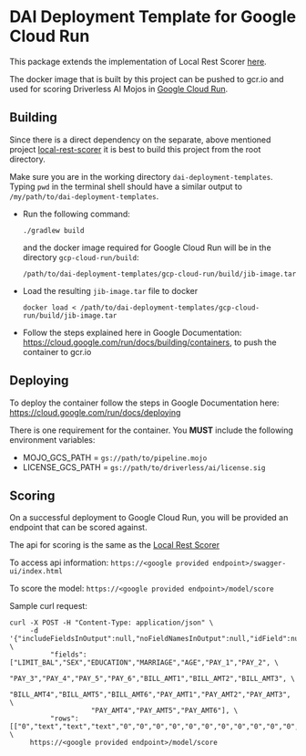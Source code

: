 # DAI Deployment Template for Google Cloud Run

This package extends the implementation of Local Rest Scorer [here](../local-rest-scorer).

The docker image that is built by this project can be pushed to gcr.io and used for scoring
Driverless AI Mojos in [Google Cloud Run](https://cloud.google.com/run). 

## Building

Since there is a direct dependency on the separate, above mentioned project [local-rest-scorer](../local-rest-scorer) 
it is best to build this project from the root directory.

Make sure you are in the working directory `dai-deployment-templates`. Typing `pwd` in the terminal
shell should have a similar output to `/my/path/to/dai-deployment-templates`.

* Run the following command: 
  ```shell script
  ./gradlew build
  ```
  and the docker image required for Google Cloud Run will be in the directory `gcp-cloud-run/build`:
  ```shell script
  /path/to/dai-deployment-templates/gcp-cloud-run/build/jib-image.tar
  ```

* Load the resulting `jib-image.tar` file to docker
  ```shell script
  docker load < /path/to/dai-deployment-templates/gcp-cloud-run/build/jib-image.tar
  ``` 

* Follow the steps explained here in Google Documentation: https://cloud.google.com/run/docs/building/containers, to 
push the container to gcr.io

## Deploying

To deploy the container follow the steps in Google Documentation here:
https://cloud.google.com/run/docs/deploying

There is one requirement for the container. You __MUST__ include the following environment variables:
* MOJO_GCS_PATH = `gs://path/to/pipeline.mojo`
* LICENSE_GCS_PATH = `gs://path/to/driverless/ai/license.sig`

## Scoring

On a successful deployment to Google Cloud Run, you will be provided an endpoint that can be scored against.

The api for scoring is the same as the [Local Rest Scorer](../local-rest-scorer)

To access api information: `https://<google provided endpoint>/swagger-ui/index.html`

To score the model: `https://<google provided endpoint>/model/score`

Sample curl request:
```shell script
curl -X POST -H "Content-Type: application/json" \
     -d '{"includeFieldsInOutput":null,"noFieldNamesInOutput":null,"idField":null, \ 
          "fields":["LIMIT_BAL","SEX","EDUCATION","MARRIAGE","AGE","PAY_1","PAY_2", \
                    "PAY_3","PAY_4","PAY_5","PAY_6","BILL_AMT1","BILL_AMT2","BILL_AMT3", \
                    "BILL_AMT4","BILL_AMT5","BILL_AMT6","PAY_AMT1","PAY_AMT2","PAY_AMT3", \
                    "PAY_AMT4","PAY_AMT5","PAY_AMT6"], \
          "rows":[["0","text","text","text","0","0","0","0","0","0","0","0","0","0","0","0","0","0","0","0","0","0","0"]]}' \
     https://<google provided endpoint>/model/score

```